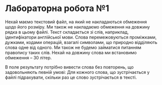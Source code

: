 # Лабораторна робота №1

Нехай маємо текстовий файл, на який не накладаються обмеження щодо його розміру. Ми також не накладаємо обмеження на довжину рядка в цьому файлі.
Текст складається зі слів, наприклад, ідентифікатори англійської мови. Слова перемежовуються проміжками, дужками, кодами операцій, взагалі символами, що природно відділяють слова одне від одного. Ми також не будемо займатися питанням правопису таких слів. Нехай на довжину слова ми встановимо обмеження – 30 літер.

В поле результату потрібно вивести слова без повторень, що задовольняють певній умові:
  Для кожного слова, що зустрічається у файлі підрахувати, скільки раз це слово зустрічається в тексті.
